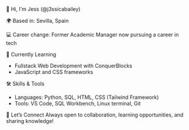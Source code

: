👋 Hi, I'm Jess (@j3ssicabailey)

🌍 Based in: Sevilla, Spain

💻 Career change: Former Academic Manager now pursuing a career in tech

🚀 Currently Learning
- Fullstack Web Development with ConquerBlocks
- JavaScript and CSS frameworks
  
🛠 Skills & Tools
- Languages: Python, SQL, HTML, CSS (Tailwind Framework)
- Tools: VS Code, SQL Workbench, Linux terminal, Git

🤝 Let’s Connect
Always open to collaboration, learning opportunities, and sharing knowledge!

<!---
j3ssicabailey/j3ssicabailey is a ✨ special ✨ repository because its `README.md` (this file) appears on your GitHub profile.
You can click the Preview link to take a look at your changes.
--->
